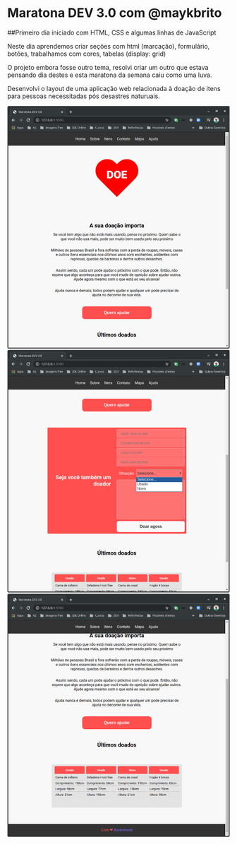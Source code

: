# Maratona DEV 3.0 com @maykbrito
##Primeiro dia iniciado com HTML, CSS e algumas linhas de JavaScript

Neste dia aprendemos criar seções com html (marcação), formulário, botões, trabalhamos com cores, tabelas (display: grid)

O projeto embora fosse outro tema, resolvi criar um outro que estava pensando dia destes e esta maratona da semana caiu como uma luva. 


Desenvolvi o layout de uma aplicação web relacionada à doação de itens para pessoas necessitadas pós desastres naturuais. 


![alt text](https://github.com/andrelinos/MaratonaDev3.0-Web/blob/master/Tela%20da%20aplicacao-a.png)
![alt text](https://github.com/andrelinos/MaratonaDev3.0-Web/blob/master/Tela%20da%20aplicacao-b.png)
![alt text](https://github.com/andrelinos/MaratonaDev3.0-Web/blob/master/Tela%20da%20aplicacao-c.png)
